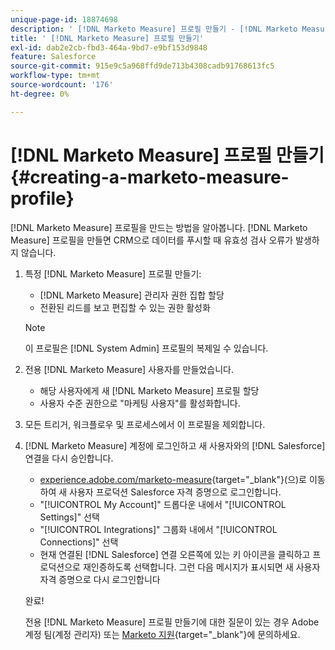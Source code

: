 ```yaml
---
unique-page-id: 18874698
description: ' [!DNL Marketo Measure] 프로필 만들기 - [!DNL Marketo Measure]'
title: ' [!DNL Marketo Measure] 프로필 만들기'
exl-id: dab2e2cb-fbd3-464a-9bd7-e9bf153d9848
feature: Salesforce
source-git-commit: 915e9c5a968ffd9de713b4308cadb91768613fc5
workflow-type: tm+mt
source-wordcount: '176'
ht-degree: 0%

---
```


# [!DNL Marketo Measure] 프로필 만들기 {#creating-a-marketo-measure-profile}

[!DNL Marketo Measure] 프로필을 만드는 방법을 알아봅니다. [!DNL Marketo Measure] 프로필을 만들면 CRM으로 데이터를 푸시할 때 유효성 검사 오류가 발생하지 않습니다.

1. 특정 [!DNL Marketo Measure] 프로필 만들기:

   * [!DNL Marketo Measure] 관리자 권한 집합 할당
   * 전환된 리드를 보고 편집할 수 있는 권한 활성화

   >[!NOTE]
   >
   >이 프로필은 [!DNL System Admin] 프로필의 복제일 수 있습니다.

1. 전용 [!DNL Marketo Measure] 사용자를 만들었습니다.

   * 해당 사용자에게 새 [!DNL Marketo Measure] 프로필 할당
   * 사용자 수준 권한으로 &quot;마케팅 사용자&quot;를 활성화합니다.

1. 모든 트리거, 워크플로우 및 프로세스에서 이 프로필을 제외합니다.
1. [!DNL Marketo Measure] 계정에 로그인하고 새 사용자와의 [!DNL Salesforce] 연결을 다시 승인합니다.

   * [experience.adobe.com/marketo-measure](https://experience.adobe.com/marketo-measure){target="_blank"}(으)로 이동하여 새 사용자 프로덕션 Salesforce 자격 증명으로 로그인합니다.
   * &quot;[!UICONTROL My Account]&quot; 드롭다운 내에서 &quot;[!UICONTROL Settings]&quot; 선택
   * &quot;[!UICONTROL Integrations]&quot; 그룹화 내에서 &quot;[!UICONTROL Connections]&quot; 선택
   * 현재 연결된 [!DNL Salesforce] 연결 오른쪽에 있는 키 아이콘을 클릭하고 프로덕션으로 재인증하도록 선택합니다. 그런 다음 메시지가 표시되면 새 사용자 자격 증명으로 다시 로그인합니다

   완료!

   전용 [!DNL Marketo Measure] 프로필 만들기에 대한 질문이 있는 경우 Adobe 계정 팀(계정 관리자) 또는 [Marketo 지원](https://nation.marketo.com/t5/support/ct-p/Support){target="_blank"}에 문의하세요.
